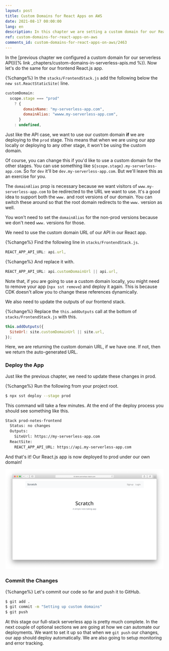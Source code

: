 ```yaml
---
layout: post
title: Custom Domains for React Apps on AWS
date: 2021-08-17 00:00:00
lang: en
description: In this chapter we are setting a custom domain for our React.js app on AWS. We are using the SST ReactStaticSite construct to configure the custom domain.
ref: custom-domains-for-react-apps-on-aws
comments_id: custom-domains-for-react-apps-on-aws/2463
---
```


In the [previous chapter we configured a custom domain for our serverless API]({% link _chapters/custom-domains-in-serverless-apis.md %}). Now let's do the same for our frontend React.js app.

{%change%} In the `stacks/FrontendStack.js` add the following below the `new sst.ReactStaticSite(` line.

``` js
customDomain:
  scope.stage === "prod"
    ? {
        domainName: "my-serverless-app.com",
        domainAlias: "wwww.my-serverless-app.com",
      }
    : undefined,
```

Just like the API case, we want to use our custom domain **if** we are deploying to the `prod` stage. This means that when we are using our app locally or deploying to any other stage, it won't be using the custom domain.

Of course, you can change this if you'd like to use a custom domain for the other stages. You can use something like `${scope.stage}.my-serverless-app.com`. So for `dev` it'll be `dev.my-serverless-app.com`. But we'll leave this as an exercise for you.

The `domainAlias` prop is necessary because we want visitors of `www.my-serverless-app.com` to be redirected to the URL we want to use. It's a good idea to support both the `www.` and root versions of our domain. You can switch these around so that the root domain redirects to the `www.` version as well.

You won't need to set the `domainAlias` for the non-prod versions because we don't need `www.` versions for those.

We need to use the custom domain URL of our API in our React app.

{%change%} Find the following line in `stacks/FrontendStack.js`.

``` js
REACT_APP_API_URL: api.url,
```

{%change%} And replace it with.

``` js
REACT_APP_API_URL: api.customDomainUrl || api.url,
```

Note that, if you are going to use a custom domain locally, you might need to remove your app (`npx sst remove`) and deploy it again. This is because CDK doesn't allow you to change these references dynamically.

We also need to update the outputs of our frontend stack.

{%change%} Replace the `this.addOutputs` call at the bottom of `stacks/FrontendStack.js` with this.

``` js
this.addOutputs({
  SiteUrl: site.customDomainUrl || site.url,
});
```

Here, we are returning the custom domain URL, if we have one. If not, then we return the auto-generated URL.

### Deploy the App

Just like the previous chapter, we need to update these changes in prod.

{%change%} Run the following from your project root.

``` bash
$ npx sst deploy --stage prod
```

This command will take a few minutes. At the end of the deploy process you should see something like this.

``` bash
Stack prod-notes-frontend
  Status: no changes
  Outputs:
    SiteUrl: https://my-serverless-app.com
  ReactSite:
    REACT_APP_API_URL: https://api.my-serverless-app.com
```

And that's it! Our React.js app is now deployed to prod under our own domain!

![React app hosted on custom domain](/assets/part2/react-app-hosted-on-custom-domain.png)

### Commit the Changes

{%change%} Let's commit our code so far and push it to GitHub.

``` bash
$ git add .
$ git commit -m "Setting up custom domains"
$ git push
```

At this stage our full-stack serverless app is pretty much complete. In the next couple of optional sections we are going at how we can automate our deployments. We want to set it up so that when we `git push` our changes, our app should deploy automatically. We are also going to setup monitoring and error tracking.
